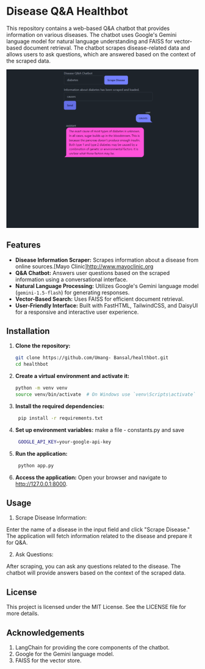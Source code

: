 # Disease Q&A Healthbot

This repository contains a web-based Q&A chatbot that provides information on various diseases. The chatbot uses Google's Gemini language model for natural language understanding and FAISS for vector-based document retrieval. The chatbot scrapes disease-related data and allows users to ask questions, which are answered based on the context of the scraped data.

![alt text](<Screenshot 2024-08-23 200058.png>)

## Features

- **Disease Information Scraper:** Scrapes information about a disease from online sources.[Mayo Clinic]http://www.mayoclinic.org
- **Q&A Chatbot:** Answers user questions based on the scraped information using a conversational interface.
- **Natural Language Processing:** Utilizes Google's Gemini language model (`gemini-1.5-flash`) for generating responses.
- **Vector-Based Search:** Uses FAISS for efficient document retrieval.
- **User-Friendly Interface:** Built with FastHTML, TailwindCSS, and DaisyUI for a responsive and interactive user experience.

## Installation

1. **Clone the repository:**

   ```bash
   git clone https://github.com/Umang- Bansal/healthbot.git
   cd healthbot

2. **Create a virtual environment and activate it:**

    ```bash
    python -m venv venv
    source venv/bin/activate  # On Windows use `venv\Scripts\activate`

3. **Install the required dependencies:**
   ```bash
    pip install -r requirements.txt

4. **Set up environment variables:**
    make a file - constants.py and save
   ```bash
    GOOGLE_API_KEY=your-google-api-key

5. **Run the application:**
   ```bash
    python app.py

6. **Access the application:**
    Open your browser and navigate to http://127.0.0.1:8000.


## Usage

1. Scrape Disease Information:

Enter the name of a disease in the input field and click "Scrape Disease."
The application will fetch information related to the disease and prepare it for Q&A.

2. Ask Questions:

After scraping, you can ask any questions related to the disease.
The chatbot will provide answers based on the context of the scraped data.    

## License
  This project is licensed under the MIT License. See the LICENSE file for more details.

## Acknowledgements
1. LangChain for providing the core components of the chatbot.
2. Google for the Gemini language model.
3. FAISS for the vector store.
